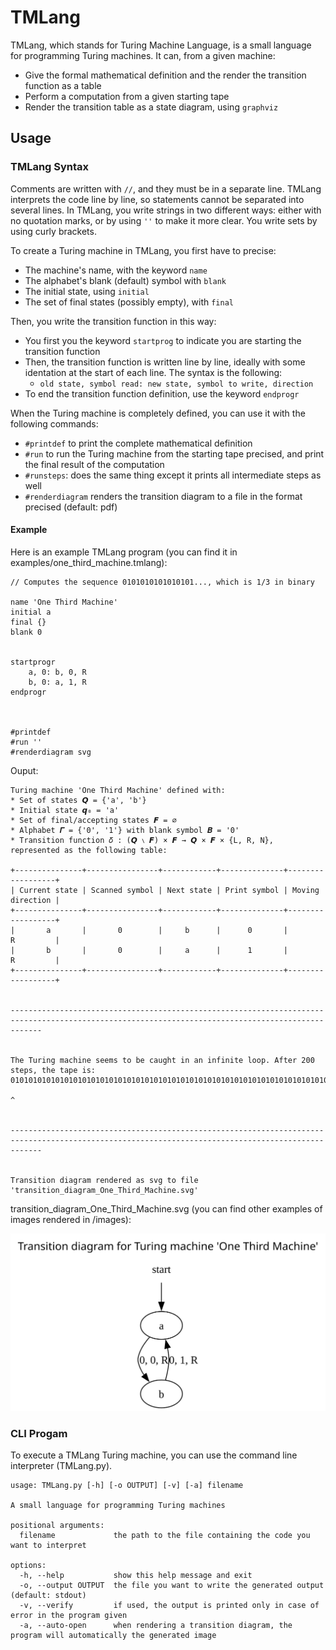 # TMLang
TMLang, which stands for Turing Machine Language, is a small language for programming Turing machines.
It can, from a given machine:
 - Give the formal mathematical definition and the render the transition function as a table
 - Perform a computation from a given starting tape
 - Render the transition table as a state diagram, using `graphviz`

## Usage

### TMLang Syntax

Comments are written with `//`, and they must be in a separate line.
TMLang interprets the code line by line, so statements cannot be separated into several lines.
In TMLang, you write strings in two different ways: either with no quotation marks, or by using `''` to make it more clear.
You write sets by using curly brackets.

To create a Turing machine in TMLang, you first have to precise:
 - The machine's name, with the keyword `name`
 - The alphabet's blank (default) symbol with `blank`
 - The initial state, using `initial`
 - The set of final states (possibly empty), with `final`

Then, you write the transition function in this way:
 - You first you the keyword `startprog` to indicate you are starting the transition function
 - Then, the transition function is written line by line, ideally with some identation at the start of each line. The syntax is the following:
    - `old state, symbol read: new state, symbol to write, direction`
 - To end the transition function definition, use the keyword `endprogr`

When the Turing machine is completely defined, you can use it with the following commands:
 - `#printdef` to print the complete mathematical definition
 - `#run` to run the Turing machine from the starting tape precised, and print the final result of the computation
 - `#runsteps`: does the same thing except it prints all intermediate steps as well
 - `#renderdiagram` renders the transition diagram to a file in the format precised (default: pdf)

#### Example

Here is an example TMLang program (you can find it in examples/one_third_machine.tmlang):

```
// Computes the sequence 0101010101010101..., which is 1/3 in binary

name 'One Third Machine'
initial a
final {}
blank 0


startprogr
    a, 0: b, 0, R
    b, 0: a, 1, R
endprogr



#printdef
#run ''
#renderdiagram svg
```

Ouput:

```
Turing machine 'One Third Machine' defined with:
* Set of states 𝙌 = {'a', 'b'}
* Initial state 𝙦₀ = 'a'
* Set of final/accepting states 𝙁 = ∅
* Alphabet 𝜞 = {'0', '1'} with blank symbol 𝑩 = '0'
* Transition function 𝛿 : (𝙌 ∖ 𝙁) × 𝙁 → 𝙌 × 𝙁 × {L, R, N}, represented as the following table:

+---------------+----------------+------------+--------------+------------------+
| Current state | Scanned symbol | Next state | Print symbol | Moving direction |
+---------------+----------------+------------+--------------+------------------+
|       a       |       0        |     b      |      0       |        R         |
|       b       |       0        |     a      |      1       |        R         |
+---------------+----------------+------------+--------------+------------------+


---------------------------------------------------------------------------------------------------------------------------------------------------


The Turing machine seems to be caught in an infinite loop. After 200 steps, the tape is:
0101010101010101010101010101010101010101010101010101010101010101010101010101010101010101010101010101010101010101010101010101010101010101010101010101010101010101010101010101010101010101010101010101010
                                                                                                                                                                                                      ^


---------------------------------------------------------------------------------------------------------------------------------------------------


Transition diagram rendered as svg to file 'transition_diagram_One_Third_Machine.svg'
```

transition_diagram_One_Third_Machine.svg (you can find other examples of images rendered in /images):

![alt text](.\images\transition_diagram_One_Third_Machine.svg)


### CLI Progam

To execute a TMLang Turing machine, you can use the command line interpreter (TMLang.py).
```
usage: TMLang.py [-h] [-o OUTPUT] [-v] [-a] filename

A small language for programming Turing machines

positional arguments:
  filename             the path to the file containing the code you want to interpret

options:
  -h, --help           show this help message and exit
  -o, --output OUTPUT  the file you want to write the generated output (default: stdout)
  -v, --verify         if used, the output is printed only in case of error in the program given
  -a, --auto-open      when rendering a transition diagram, the program will automatically the generated image
```
